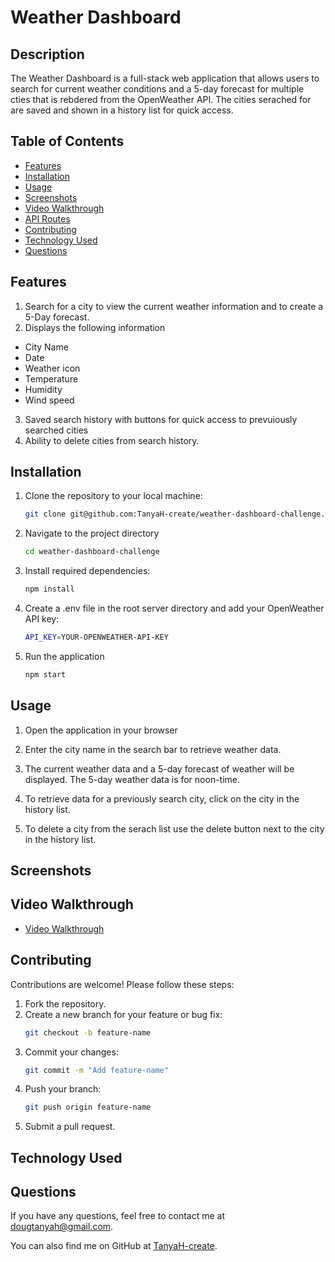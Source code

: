 # Weather Dashboard

## Description
The Weather Dashboard is a full-stack web application that allows users to search for current weather conditions and a 5-day forecast for multiple cties that is rebdered from the OpenWeather API. The cities serached for are saved and shown in a history list for quick access. 

## Table of Contents
- [Features](#features)
- [Installation](#installation)
- [Usage](#usage)
- [Screenshots](#screenshots)
- [Video Walkthrough](#video-walkthrough)
- [API Routes](#api-routes)
- [Contributing](#contributing)
- [Technology Used](#technology-used)
- [Questions](#questions)


## Features

1.  Search for a city to view the current weather information and to create a 5-Day forecast. 
2.  Displays the following information
  - City Name
  - Date
  - Weather icon
  - Temperature
  - Humidity
  - Wind speed
3. Saved search history with buttons for quick access to prevuiously searched cities
4. Ability to delete cities from search history.


## Installation
1. Clone the repository to your local machine:
   ```bash
   git clone git@github.com:TanyaH-create/weather-dashboard-challenge.git

3. Navigate to the project directory 
   ```bash
   cd weather-dashboard-challenge

4. Install required dependencies:
   ```bash
   npm install

5. Create a .env file in the root server directory and add your OpenWeather API key:
   ```bash
   API_KEY=YOUR-OPENWEATHER-API-KEY

6.  Run the application
    ```bash
    npm start

## Usage
1. Open the application in your browser

2. Enter the city name in the search bar to retrieve weather data.

3. The current weather data and a 5-day forecast of weather will be displayed. The 5-day weather data is for noon-time.

4. To retrieve data for a previously search city, click on the city in the history list.

5. To delete a city from the serach list use the delete button next to the city in the history list.

## Screenshots



## Video Walkthrough
 -  [Video Walkthrough](https://drive.google.com/file/d/1Zi23r9WEy90nrdgbtF9cpGVqGfG7GiGu/view?usp=sharing) 


## Contributing
Contributions are welcome! Please follow these steps:
1.	Fork the repository.
2.	Create a new branch for your feature or bug fix:
    ```bash
    git checkout -b feature-name
3.	Commit your changes:
    ```bash
    git commit -m "Add feature-name"
4.	Push your branch:
    ```bash
    git push origin feature-name
5.	Submit a pull request.

## Technology Used

## Questions

 If you have any questions, feel free to contact me at dougtanyah@gmail.com.

 You can also find me on GitHub at [TanyaH-create](https://github.com/TanyaH-create).




 
